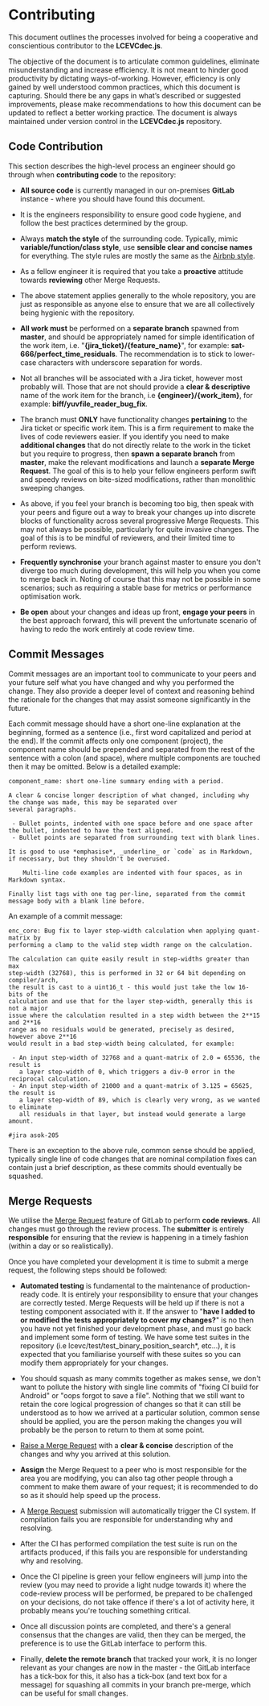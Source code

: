 # Contributing

This document outlines the processes involved for being a cooperative and conscientious contributor to the **LCEVCdec.js**.

The objective of the document is to articulate common guidelines, eliminate misunderstanding and increase efficiency. It
is not meant to hinder good productivity by dictating ways-of-working. However, efficiency is only gained by well
understood common practices, which this document is capturing. Should there be any gaps in what’s described or suggested
improvements, please make recommendations to how this document can be updated to reflect a better working practice. The
document is always maintained under version control in the **LCEVCdec.js** repository.

## Code Contribution

This section describes the high-level process an engineer should go through when **contributing code** to the repository:

- **All source code** is currently managed in our on-premises **GitLab** instance - where you should have found this
  document.

- It is the engineers responsibility to ensure good code hygiene, and follow the best practices determined by the group.

- Always **match the style** of the surrounding code. Typically, mimic **variable/function/class style**, use
  **sensible clear and concise names** for everything. The style rules are mostly the same as the
  [Airbnb style](https://github.com/airbnb/javascript).

- As a fellow engineer it is required that you take a **proactive** attitude towards **reviewing** other Merge Requests.

- The above statement applies generally to the whole repository, you are just as responsible as anyone else to ensure
  that we are all collectively being hygienic with the repository.

- **All work must** be performed on a **separate branch** spawned from **master**, and should be appropriately named
  for simple identification of the work item, i.e. "**{jira_ticket}/{feature_name}**", for example:
  **sat-666/perfect_time_residuals**. The recommendation is to stick to lower-case characters with underscore separation
  for words.

- Not all branches will be associated with a Jira ticket, however most probably will. Those that are not should provide
  a **clear & descriptive** name of the work item for the branch, i.e **{engineer}/{work_item}**,
  for example: **biff/yuvfile_reader_bug_fix**.

- The branch must **ONLY** have functionality changes **pertaining** to the Jira ticket or specific work item. This is
  a firm requirement to make the lives of code reviewers easier. If you identify you need to make **additional changes**
  that do not directly relate to the work in the ticket but you require to progress, then **spawn a separate branch**
  from **master**, make the relevant modifications and launch a **separate Merge Request**. The goal of this is to
  help your fellow engineers perform swift and speedy reviews on bite-sized modifications, rather than monolithic
  sweeping changes.

- As above, if you feel your branch is becoming too big, then speak with your peers and figure out a way to break your
  changes up into discrete blocks of functionality across several progressive Merge Requests. This may not always be
  possible, particularly for quite invasive changes. The goal of this is to be mindful of reviewers, and their limited
  time to perform reviews.

- **Frequently synchronise** your branch against master to ensure you don't diverge too much during development, this
  will help you when you come to merge back in. Noting of course that this may not be possible in some scenarios; such
  as requiring a stable base for metrics or performance optimisation work.

- **Be open** about your changes and ideas up front, **engage your peers** in the best approach forward, this will prevent
  the unfortunate scenario of having to redo the work entirely at code review time.

## Commit Messages

Commit messages are an important tool to communicate to your peers and your future self what you have changed and why you
performed the change. They also provide a deeper level of context and reasoning behind the rationale for the changes that
may assist someone significantly in the future.

Each commit message should have a short one-line explanation at the beginning, formed as a sentence (i.e., first word
capitalized and period at the end). If the commit affects only one component (project), the component name should
be prepended and separated from the rest of the sentence with a colon (and space), where multiple components are touched
then it may be omitted. Below is a detailed example:

    component_name: short one-line summary ending with a period.

    A clear & concise longer description of what changed, including why the change was made, this may be separated over
    several paragraphs.

     - Bullet points, indented with one space before and one space after the bullet, indented to have the text aligned.
     - Bullet points are separated from surrounding text with blank lines.

    It is good to use *emphasise*, _underline_ or `code` as in Markdown, if necessary, but they shouldn't be overused.

        Multi-line code examples are indented with four spaces, as in Markdown syntax.

    Finally list tags with one tag per-line, separated from the commit message body with a blank line before.

An example of a commit message:

    enc_core: Bug fix to layer step-width calculation when applying quant-matrix by
    performing a clamp to the valid step width range on the calculation.

    The calculation can quite easily result in step-widths greater than max
    step-width (32768), this is performed in 32 or 64 bit depending on compiler/arch,
    the result is cast to a uint16_t - this would just take the low 16-bits of the
    calculation and use that for the layer step-width, generally this is not a major
    issue where the calculation resulted in a step width between the 2**15 and 2**16
    range as no residuals would be generated, precisely as desired, however above 2**16
    would result in a bad step-width being calculated, for example:

     - An input step-width of 32768 and a quant-matrix of 2.0 = 65536, the result is
       a layer step-width of 0, which triggers a div-0 error in the reciprocal calculation.
     - An input step-width of 21000 and a quant-matrix of 3.125 = 65625, the result is
       a layer step-width of 89, which is clearly very wrong, as we wanted to eliminate
       all residuals in that layer, but instead would generate a large amount.

    #jira asok-205

There is an exception to the above rule, common sense should be applied, typically single line of code changes that are
nominal compilation fixes can contain just a brief description, as these commits should eventually be squashed.

## Merge Requests

We utilise the [Merge Request](https://gitlab.com/v-nova-group/development/DIL.js/-/merge_requests/new) feature
of GitLab to perform **code reviews**. All changes must go through the review process. The **submitter** is entirely
**responsible** for ensuring that the review is happening in a timely fashion (within a day or so realistically).

Once you have completed your development it is time to submit a merge request, the following steps should be followed:

- **Automated testing** is fundamental to the maintenance of production-ready code. It is entirely your responsibility
  to ensure that your changes are correctly tested. Merge Requests will be held up if there is not a testing component
  associated with it. If the answer to "**have I added to or modified the tests appropriately to cover my changes?**"
  is no then you have not yet finished your development phase, and must go back and implement some form of testing. We
  have some test suites in the repository (i.e lcevc/test/test_binary_position_search*, etc...),
  it is expected that you familiarise yourself with these suites so you can modify them appropriately for your changes.

- You should squash as many commits together as makes sense, we don't want to pollute the history with single line
  commits of "fixing CI build for Android" or "oops forgot to save a file". Nothing that we still want to retain the
  core logical progression of changes so that it can still be understood as to how we arrived at a particular solution,
  common sense should be applied, you are the person making the changes you will probably be the person to return to them
  at some point.

- [Raise a Merge Request](https://gitlab.com/v-nova-group/development/DIL.js/-/merge_requests/new) with a
  **clear & concise** description of the changes and why you arrived at this solution.

- **Assign** the Merge Request to a peer who is most responsible for the area you are modifying, you can also tag other
  people through a comment to make them aware of your request; it is recommended to do so as it should help speed up the
  process.

- A [Merge Request](https://gitlab.com/v-nova-group/development/DIL.js/-/merge_requests/new) submission will
  automatically trigger the CI system. If compilation fails you are responsible for understanding why and resolving.

- After the CI has performed compilation the test suite is run on the artifacts produced, if this fails you are responsible
  for understanding why and resolving.

- Once the CI pipeline is green your fellow engineers will jump into the review (you may need to provide a light nudge
  towards it) where the code-review process will be performed, be prepared to be challenged on your decisions, do not
  take offence if there's a lot of activity here, it probably means you're touching something critical.

- Once all discussion points are completed, and there's a general consensus that the changes are valid, then they can
  be merged, the preference is to use the GitLab interface to perform this.

- Finally, **delete the remote branch** that tracked your work, it is no longer relevant as your changes are now in the
  master - the GitLab interface has a tick-box for this, it also has a tick-box (and text box for a message) for squashing
  all commits in your branch pre-merge, which can be useful for small changes.
